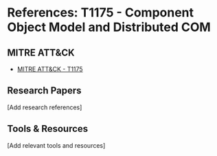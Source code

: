 # References: T1175 - Component Object Model and Distributed COM

## MITRE ATT&CK
- [MITRE ATT&CK - T1175](https://attack.mitre.org/techniques/T1175/)

## Research Papers
[Add research references]

## Tools & Resources
[Add relevant tools and resources]
